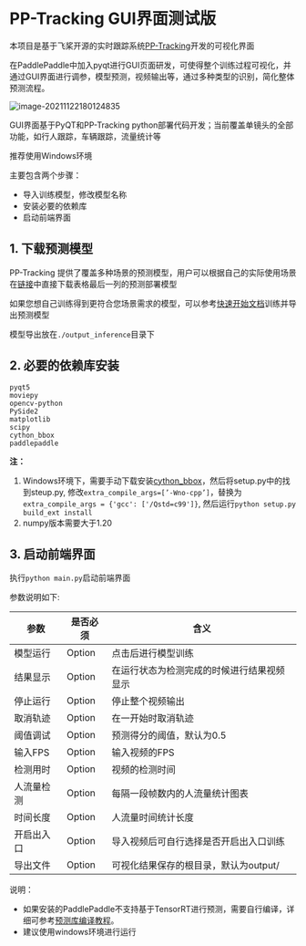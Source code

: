 # PP-Tracking GUI界面测试版

本项目是基于飞桨开源的实时跟踪系统[PP-Tracking](https://github.com/PaddlePaddle/PaddleDetection/blob/develop/deploy/pptracking/README.md)开发的可视化界面

在PaddlePaddle中加入pyqt进行GUI页面研发，可使得整个训练过程可视化，并通过GUI界面进行调参，模型预测，视频输出等，通过多种类型的识别，简化整体预测流程。

![image-20211122180124835](https://z3.ax1x.com/2021/11/22/IzBXjg.png)

GUI界面基于PyQT和PP-Tracking python部署代码开发；当前覆盖单镜头的全部功能，如行人跟踪，车辆跟踪，流量统计等

推荐使用Windows环境

主要包含两个步骤：

- 导入训练模型，修改模型名称
- 安装必要的依赖库
- 启动前端界面

## 1. 下载预测模型

PP-Tracking 提供了覆盖多种场景的预测模型，用户可以根据自己的实际使用场景在[链接](https://github.com/PaddlePaddle/PaddleDetection/blob/develop/deploy/pptracking/README.md#%E4%BA%8C%E7%AE%97%E6%B3%95%E4%BB%8B%E7%BB%8D)中直接下载表格最后一列的预测部署模型

如果您想自己训练得到更符合您场景需求的模型，可以参考[快速开始文档](https://github.com/PaddlePaddle/PaddleDetection/blob/develop/configs/mot/fairmot/README_cn.md#%E5%BF%AB%E9%80%9F%E5%BC%80%E5%A7%8B)训练并导出预测模型

模型导出放在`./output_inference`目录下


## 2. 必要的依赖库安装

```
pyqt5
moviepy
opencv-python
PySide2
matplotlib
scipy
cython_bbox
paddlepaddle
```

**注：**

1. Windows环境下，需要手动下载安装[cython_bbox](https://pypi.org/project/pip/)，然后将setup.py中的找到steup.py, 修改`extra_compile_args=[’-Wno-cpp’]`，替换为`extra_compile_args = {'gcc': ['/Qstd=c99']}`, 然后运行`python setup.py build_ext install`
2. numpy版本需要大于1.20

## 3. 启动前端界面

执行`python main.py`启动前端界面


参数说明如下:

| 参数       | 是否必须 | 含义                                     |
| ---------- | -------- | ---------------------------------------- |
| 模型运行   | Option   | 点击后进行模型训练                       |
| 结果显示   | Option   | 在运行状态为检测完成的时候进行结果视频显示 |
| 停止运行   | Option   | 停止整个视频输出                         |
| 取消轨迹   | Option   | 在一开始时取消轨迹                       |
| 阈值调试   | Option   | 预测得分的阈值，默认为0.5                |
| 输入FPS    | Option   | 输入视频的FPS                                |
| 检测用时   | Option   | 视频的检测时间                           |
| 人流量检测 | Option   | 每隔一段帧数内的人流量统计图表           |
| 时间长度   | Option   | 人流量时间统计长度                       |
| 开启出入口 | Option   | 导入视频后可自行选择是否开启出入口训练   |
| 导出文件   | Option   | 可视化结果保存的根目录，默认为output/    |


说明：

- 如果安装的PaddlePaddle不支持基于TensorRT进行预测，需要自行编译，详细可参考[预测库编译教程](https://paddleinference.paddlepaddle.org.cn/user_guides/source_compile.html)。
- 建议使用windows环境进行运行
